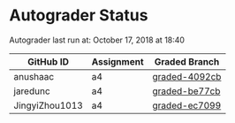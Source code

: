 # Autograder Status
Autograder last run at: October 17, 2018 at 18:40

| GitHub ID | Assignment | Graded Branch |
|-----------|------------|---------------|
| anushaac | a4 | [graded-4092cb](https://github.com/Fall2018COMP401-001/a4-anushaac/tree/graded-4092cb) | 
| jaredunc | a4 | [graded-be77cb](https://github.com/Fall2018COMP401-001/a4-jaredunc/tree/graded-be77cb) | 
| JingyiZhou1013 | a4 | [graded-ec7099](https://github.com/Fall2018COMP401-001/a4-JingyiZhou1013/tree/graded-ec7099) | 
